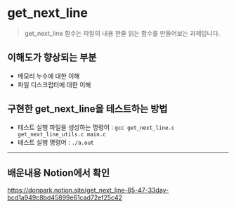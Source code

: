 # get_next_line

> get_next_line 함수는 파일의 내용 한줄 읽는 함수를 만들어보는 과제입니다.

## 이해도가 향상되는 부분
- 메모리 누수에 대한 이해
- 파일 디스크럽터에 대한 이해

## 구현한 get_next_line을 테스트하는 방법
- 테스트 실행 파일을 생성하는 명령어 : `gcc get_next_line.c get_next_line_utils.c main.c`
- 테스트 실행 명령어 : `./a.out`

---
## 배운내용 Notion에서 확인
https://donpark.notion.site/get_next_line-85-47-33day-bcd1a949c8bd45899e61cad72ef25c42